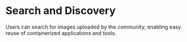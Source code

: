 # Search and Discovery

Users can search for images uploaded by the community, enabling easy reuse of containerized applications and tools.
